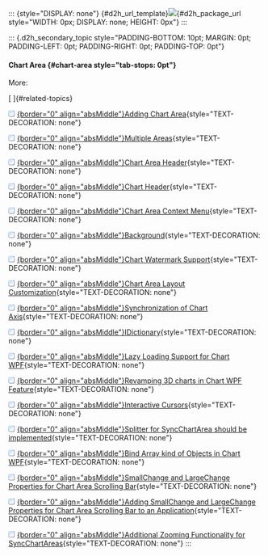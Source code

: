 ::: {style="DISPLAY: none"}
[](ms-xhelp:///?Id=d2h_url_template){#d2h_url_template}![](!package_url!){#d2h_package_url style="WIDTH: 0px; DISPLAY: none; HEIGHT: 0px"}
:::

::: {.d2h_secondary_topic style="PADDING-BOTTOM: 10pt; MARGIN: 0pt; PADDING-LEFT: 0pt; PADDING-RIGHT: 0pt; PADDING-TOP: 0pt"}
#### Chart Area {#chart-area style="tab-stops: 0pt"}

More:

[ ]{#related-topics}

[![](button.gif){border="0" align="absMiddle"}Adding Chart Area](ms-xhelp:///?Id=7385ffeb-ba8e-49c2-aa2f-a73096eb8632){style="TEXT-DECORATION: none"}

[![](button.gif){border="0" align="absMiddle"}Multiple Areas](ms-xhelp:///?Id=98f8788a-8fa9-4d64-9f5d-61f9d9303a65){style="TEXT-DECORATION: none"}

[![](button.gif){border="0" align="absMiddle"}Chart Area Header](ms-xhelp:///?Id=f4248902-cfb0-4439-af86-55d312c88e4e){style="TEXT-DECORATION: none"}

[![](button.gif){border="0" align="absMiddle"}Chart Header](ms-xhelp:///?Id=85367bde-936c-403b-9495-8e6c7fd7c662){style="TEXT-DECORATION: none"}

[![](button.gif){border="0" align="absMiddle"}Chart Area Context Menu](ms-xhelp:///?Id=3b101650-d902-4f0d-91c2-a58d470a83d7){style="TEXT-DECORATION: none"}

[![](button.gif){border="0" align="absMiddle"}Background](ms-xhelp:///?Id=ad6d29fe-1956-4e0f-8ed2-87c3ad3efa7a){style="TEXT-DECORATION: none"}

[![](button.gif){border="0" align="absMiddle"}Chart Watermark Support](ms-xhelp:///?Id=fc83d7f2-075f-4693-910d-5350ee3d9760){style="TEXT-DECORATION: none"}

[![](button.gif){border="0" align="absMiddle"}Chart Area Layout Customization](ms-xhelp:///?Id=200b58c6-39f5-4e9c-927c-52a2eacf962e){style="TEXT-DECORATION: none"}

[![](button.gif){border="0" align="absMiddle"}Synchronization of Chart Axis](ms-xhelp:///?Id=9f8fae0a-a1c8-4d63-a7e9-0da37db52d21){style="TEXT-DECORATION: none"}

[![](button.gif){border="0" align="absMiddle"}IDictionary](ms-xhelp:///?Id=4f0a7a57-8cf9-440f-887d-b9c30b6eb25a){style="TEXT-DECORATION: none"}

[![](button.gif){border="0" align="absMiddle"}Lazy Loading Support for Chart WPF](ms-xhelp:///?Id=eb52a5d1-1d1d-4b55-944b-03e2fc6771a3){style="TEXT-DECORATION: none"}

[![](button.gif){border="0" align="absMiddle"}Revamping 3D charts in Chart WPF Feature](ms-xhelp:///?Id=56564e94-f331-4b2f-9e6e-8c97cc157550){style="TEXT-DECORATION: none"}

[![](button.gif){border="0" align="absMiddle"}Interactive Cursors](ms-xhelp:///?Id=7d84e8f6-0a05-4bb6-91a3-8b90bc3b87d0){style="TEXT-DECORATION: none"}

[![](button.gif){border="0" align="absMiddle"}Splitter for SyncChartArea should be implemented](ms-xhelp:///?Id=3aada4a4-6714-48f8-aafe-7fcd3ec8fa7c){style="TEXT-DECORATION: none"}

[![](button.gif){border="0" align="absMiddle"}Bind Array kind of Objects in Chart WPF](ms-xhelp:///?Id=7a190225-6ff0-4b2f-9cac-ba14db1db915){style="TEXT-DECORATION: none"}

[![](button.gif){border="0" align="absMiddle"}SmallChange and LargeChange Properties for Chart Area Scrolling Bar](ms-xhelp:///?Id=22fe2926-4ec9-434d-b59a-e9381a16446f){style="TEXT-DECORATION: none"}

[![](button.gif){border="0" align="absMiddle"}Adding SmallChange and LargeChange Properties for Chart Area Scrolling Bar to an Application](ms-xhelp:///?Id=e94868a9-415e-4855-b485-60c6366a55b5){style="TEXT-DECORATION: none"}

[![](button.gif){border="0" align="absMiddle"}Additional Zooming Functionality for SyncChartAreas](ms-xhelp:///?Id=7c9e3d0b-46ef-4517-b8ef-8fdc509573e6){style="TEXT-DECORATION: none"}
:::
